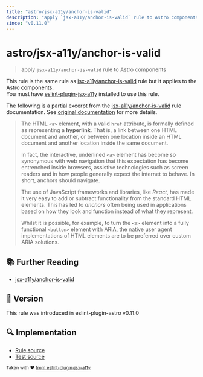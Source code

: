 ```yaml
---
title: "astro/jsx-a11y/anchor-is-valid"
description: "apply `jsx-a11y/anchor-is-valid` rule to Astro components"
since: "v0.11.0"
---
```


# astro/jsx-a11y/anchor-is-valid

> apply `jsx-a11y/anchor-is-valid` rule to Astro components

This rule is the same rule as [jsx-a11y/anchor-is-valid] rule but it applies to the Astro components.  
You must have [eslint-plugin-jsx-a11y] installed to use this rule.

[eslint-plugin-jsx-a11y]: https://github.com/jsx-eslint/eslint-plugin-jsx-a11y
[jsx-a11y/anchor-is-valid]: https://github.com/jsx-eslint/eslint-plugin-jsx-a11y/tree/HEAD/docs/rules/anchor-is-valid.md

The following is a partial excerpt from the [jsx-a11y/anchor-is-valid] rule documentation. See [original documentation][jsx-a11y/anchor-is-valid] for more details.

> The HTML `<a>` element, with a valid `href` attribute, is formally defined as representing a **hyperlink**. That is, a link between one HTML document and another, or between one location inside an HTML document and another location inside the same document.
>
> In fact, the interactive, underlined `<a>` element has become so synonymous with web navigation that this expectation has become entrenched inside browsers, assistive technologies such as screen readers and in how people generally expect the internet to behave. In short, anchors should navigate.
>
> The use of JavaScript frameworks and libraries, like _React_, has made it very easy to add or subtract functionality from the standard HTML elements. This has led to _anchors_ often being used in applications based on how they look and function instead of what they represent.
>
> Whilst it is possible, for example, to turn the `<a>` element into a fully functional `<button>` element with ARIA, the native user agent implementations of HTML elements are to be preferred over custom ARIA solutions.

## :books: Further Reading

- [jsx-a11y/anchor-is-valid]

## :rocket: Version

This rule was introduced in eslint-plugin-astro v0.11.0

## :mag: Implementation

- [Rule source](https://github.com/ota-meshi/eslint-plugin-astro/blob/main/src/rules/jsx-a11y/anchor-is-valid.ts)
- [Test source](https://github.com/ota-meshi/eslint-plugin-astro/blob/main/tests/src/rules/jsx-a11y/anchor-is-valid.ts)

<sup>Taken with ❤️ [from eslint-plugin-jsx-a11y](https://github.com/jsx-eslint/eslint-plugin-jsx-a11y/tree/HEAD/docs/rules/anchor-is-valid.md)</sup>
